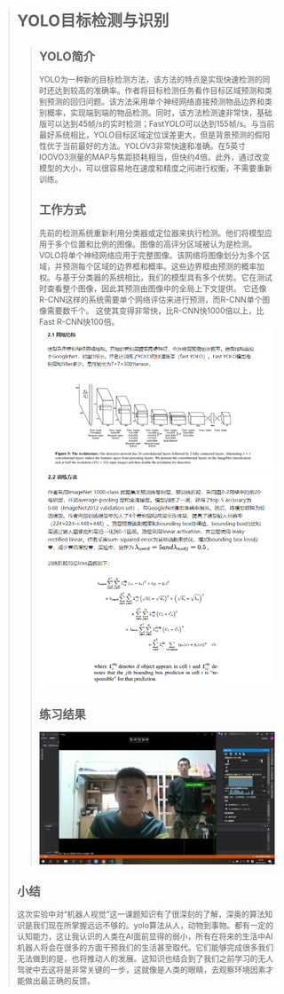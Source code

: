 ># **YOLO目标检测与识别**
>>## YOLO简介
>>YOLO为一种新的目标检测方法，该方法的特点是实现快速检测的同时还达到较高的准确率。作者将目标检测任务看作目标区域预测和类别预测的回归问题。该方法采用单个神经网络直接预测物品边界和类别概率，实现端到端的物品检测。同时，该方法检测速非常快，基础版可以达到45帧/s的实时检测；FastYOLO可以达到155帧/s。与当前最好系统相比，YOLO目标区域定位误差更大，但是背景预测的假阳性优于当前最好的方法。YOLOV3非常快速和准确。在5英寸IOOVO3测量的MAP与焦距损耗相当，但快约4倍。此外，通过改变模型的大小，可以很容易地在速度和精度之间进行权衡，不需要重新训练。
>>## 工作方式
>>先前的检测系统重新利用分类器或定位器来执行检测。他们将模型应用于多个位置和比例的图像。图像的高评分区域被认为是检测。VOLO将单个神经网络应用于完整图像。该网络将图像划分为多个区域，并预测每个区域的边界框和概率。这些边界框由预测的概率加权。与基于分类器的系统相比，我们的模型具有多个优势。它在测试时查看整个图像，因此其预测由图像中的全局上下文提供。 它还像R-CNN这样的系统需要单个网络评估来进行预测，而R-CNN单个图像需要数千个。 这使其变得非常快，比R-CNN快1000倍以上，比Fast R-CNN快100倍。
>>![](images\7_1.png)
>>![](images\7_2.png)
>>## 练习结果
>>![](images\7_3.png)
>## 小结
>这次实验中对“机器人视觉”这一课题知识有了很深刻的了解，深奥的算法知识是我们现在所掌握远远不够的。yolo算法从人，动物到事物。都有一定的认知能力，这让我认识的人类在AI面前显得的弱小，所有在将来的生活中AI机器人将会在很多的方面干预我们的生活甚至取代。它们能够完成很多我们无法做到的是，也将推动人的发展。这知识也结合到了我们之前学习的无人驾驶中去这将是非常关键的一步，这就像是人类的眼睛，去观察环境因素才能做出最正确的反馈。